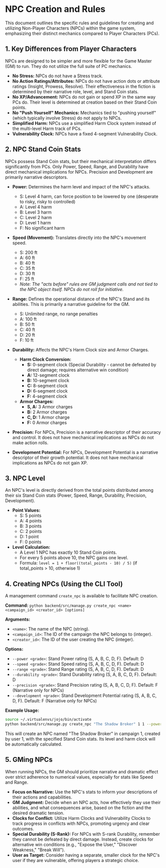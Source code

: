 # NPC Creation and Rules

This document outlines the specific rules and guidelines for creating and utilizing Non-Player Characters (NPCs) within the game system, emphasizing their distinct mechanics compared to Player Characters (PCs).

## 1. Key Differences from Player Characters

NPCs are designed to be simpler and more flexible for the Game Master (GM) to run. They do not utilize the full suite of PC mechanics.

*   **No Stress:** NPCs do not have a Stress track.
*   **No Action Ratings/Attributes:** NPCs do not have action dots or attribute ratings (Insight, Prowess, Resolve). Their effectiveness in the fiction is determined by their narrative role, level, and Stand Coin stats.
*   **No XP/Advancement:** NPCs do not gain or spend XP in the same way PCs do. Their level is determined at creation based on their Stand Coin points.
*   **No "Push Yourself" Mechanics:** Mechanics tied to "pushing yourself" (which typically involve Stress) do not apply to NPCs.
*   **Simplified Harm:** NPCs use a simplified Harm Clock system instead of the multi-level Harm track of PCs.
*   **Vulnerability Clock:** NPCs have a fixed 4-segment Vulnerability Clock.

## 2. NPC Stand Coin Stats

NPCs possess Stand Coin stats, but their mechanical interpretation differs significantly from PCs. Only Power, Speed, Range, and Durability have direct mechanical implications for NPCs. Precision and Development are primarily narrative descriptors.

*   **Power:** Determines the harm level and impact of the NPC's attacks.
    *   S: Level 4 harm, can force position to be lowered by one (desperate to risky, risky to controlled)
    *   A: Level 4 harm
    *   B: Level 3 harm
    *   C: Level 2 harm
    *   D: Level 1 harm
    *   F: No significant harm

*   **Speed (Movement):** Translates directly into the NPC's movement speed.
    *   S: 200 ft
    *   A: 60 ft
    *   B: 40 ft
    *   C: 35 ft
    *   D: 30 ft
    *   F: 25 ft
    *   *Note: The "acts before" rules are GM judgment calls and not tied to the NPC object itself. NPCs do not roll for initiative.*

*   **Range:** Defines the operational distance of the NPC's Stand and its abilities. This is primarily a narrative guideline for the GM.
    *   S: Unlimited range, no range penalties
    *   A: 100 ft
    *   B: 50 ft
    *   C: 40 ft
    *   D: 20 ft
    *   F: 10 ft

*   **Durability:** Affects the NPC's Harm Clock size and Armor Charges.
    *   **Harm Clock Conversion:**
        *   **S:** 0-segment clock (Special Durability - cannot be defeated by direct damage; requires alternative win condition)
        *   **A:** 12-segment clock
        *   **B:** 10-segment clock
        *   **C:** 8-segment clock
        *   **D:** 6-segment clock
        *   **F:** 4-segment clock
    *   **Armor Charges:**
        *   **S, A:** 3 Armor charges
        *   **B:** 2 Armor charges
        *   **C, D:** 1 Armor charge
        *   **F:** 0 Armor charges

*   **Precision:** For NPCs, Precision is a narrative descriptor of their accuracy and control. It does not have mechanical implications as NPCs do not make action rolls.
*   **Development Potential:** For NPCs, Development Potential is a narrative descriptor of their growth potential. It does not have mechanical implications as NPCs do not gain XP.

## 3. NPC Level

An NPC's level is directly derived from the total points distributed among their six Stand Coin stats (Power, Speed, Range, Durability, Precision, Development).

*   **Point Values:**
    *   S: 5 points
    *   A: 4 points
    *   B: 3 points
    *   C: 2 points
    *   D: 1 point
    *   F: 0 points
*   **Level Calculation:**
    *   A Level 1 NPC has exactly 10 Stand Coin points.
    *   For every 5 points above 10, the NPC gains one level.
    *   Formula: `level = 1 + floor((total_points - 10) / 5)` (if total_points > 10, otherwise 1)

## 4. Creating NPCs (Using the CLI Tool)

A management command `create_npc` is available to facilitate NPC creation.

**Command:**
`python backend/src/manage.py create_npc <name> <campaign_id> <creator_id> [options]`

**Arguments:**
*   `<name>`: The name of the NPC (string).
*   `<campaign_id>`: The ID of the campaign the NPC belongs to (integer).
*   `<creator_id>`: The ID of the user creating the NPC (integer).

**Options:**
*   `--power <grade>`: Stand Power rating (S, A, B, C, D, F). Default: D
*   `--speed <grade>`: Stand Speed rating (S, A, B, C, D, F). Default: D
*   `--range <grade>`: Stand Range rating (S, A, B, C, D, F). Default: D
*   `--durability <grade>`: Stand Durability rating (S, A, B, C, D, F). Default: D
*   `--precision <grade>`: Stand Precision rating (S, A, B, C, D, F). Default: F (Narrative only for NPCs)
*   `--development <grade>`: Stand Development Potential rating (S, A, B, C, D, F). Default: F (Narrative only for NPCs)

**Example Usage:**
```bash
source ~/.virtualenvs/jojo/bin/activate
python backend/src/manage.py create_npc "The Shadow Broker" 1 1 --power A --speed B --durability C --range B
```
This will create an NPC named "The Shadow Broker" in campaign 1, created by user 1, with the specified Stand Coin stats. Its level and harm clock will be automatically calculated.

## 5. GMing NPCs

When running NPCs, the GM should prioritize narrative and dramatic effect over strict adherence to numerical values, especially for stats like Speed and Range.

*   **Focus on Narrative:** Use the NPC's stats to inform your descriptions of their actions and capabilities.
*   **GM Judgment:** Decide when an NPC acts, how effectively they use their abilities, and what consequences arise, based on the fiction and the desired dramatic tension.
*   **Clocks for Conflict:** Utilize Harm Clocks and Vulnerability Clocks to track progress in conflicts with NPCs, promoting urgency and clear outcomes.
*   **Special Durability (S-Rank):** For NPCs with S-rank Durability, remember they cannot be defeated by direct damage. Instead, create clocks for alternative win conditions (e.g., "Expose the User," "Discover Weakness," "Break Will").
*   **User as Target:** Consider having a separate, smaller clock for the NPC's user if they are vulnerable, offering players a strategic choice.

